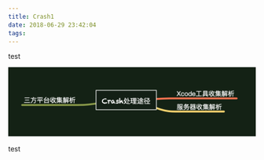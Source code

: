 ```yaml
---
title: Crash1
date: 2018-06-29 23:42:04
tags:
---
```


test

![g](https://github.com/CNWH/Pics/blob/master/crash1.png?raw=true)


test
